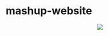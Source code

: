 # mashup-website

<p align="center">
  <img src="https://user-images.githubusercontent.com/22586638/60773909-73f10200-a0da-11e9-8645-3d304da2f417.GIF">
</p>
